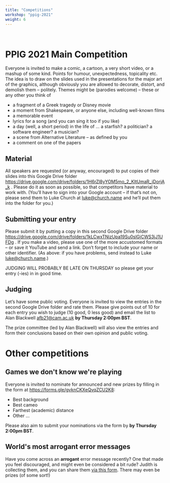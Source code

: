 ```yaml
---
title: "Competitions"
workshop: "ppig-2021"
weight: 6
---
```


<br>

# PPIG 2021 Main Competition

Everyone is invited to make a comic, a cartoon, a very short video, or a mashup of some kind. Points for humour,
unexpectedness, topicality etc. The idea is to draw on the slides used in the presentations for the
major art of the graphics, although obviously you are allowed to decorate, distort, and demolish
them – politely. Themes might be (parodies welcome) – these or any other you think of
- a fragment of a Greek tragedy or Disney movie
- a moment from Shakespeare, or anyone else, including well-known films
- a memorable event
- lyrics for a song (and you can sing it too if you like)
- a day (well, a short period) in the life of ... a starfish? a politician? a software engineer? a
musician?
- a scene from Alternative Literature – as defined by you
- a comment on one of the papers

## Material
All speakers are requested (or anyway, encouraged) to put copies of their slides into this Google
Drive folder https://drive.google.com/drive/folders/1H6rZl8yYOM5mo_2_KItUmaR_jDorjA_k . Please do it as soon as possible, so that competitors have material to work with. (You’ll
have to sign into your Google account – if that’s not on, please send them to Luke Church at
luke@church.name and he’ll put them into the folder for you.)

## Submitting your entry
Please submit it by putting a copy in this second Google Drive folder https://drive.google.com/drive/folders/1kLCwxTNizUpa19Su0slGjCWS3jJ1UFDg . If you make a video, please use one of the
more accustomed formats – or save it YouTube and send a link. Don’t forget to include your name or
other identifier. (As above: if you have problems, send instead to Luke luke@church.name.)

JUDGING WILL PROBABLY BE LATE ON THURSDAY so please get your entry (-ies) in in good time.

## Judging
Let’s have some public voting. Everyone is invited to view the entries in the second Google Drive folder and rate
them. Please give points out of 10 for each entry you wish to judge (10 good, 0 less good) and email the
list to Alan Blackwell afb21@cam.ac.uk **by Thursday 2:00pm BST**.

The prize committee (led by Alan Blackwell) will also view the entries and form their conclusions
based on their own opinion and public voting.

# Other competitions

## Games we don't know we're playing

Everyone is invited to nominate for announced and new prizes by filling in the form at https://forms.gle/gvknCKXeQvqZCU2K8:
* Best background
* Best cameo
* Farthest (academic) distance
* Other ...

Please also aim to submit your nominations via the form by **by Thursday 2:00pm BST**.

## World's most arrogant error messages

Have you come across an **arrogant** error message recently? One that made you feel discouraged, and might even be considered a bit rude? Judith is collecting them, and you can share them [via this form](https://docs.google.com/forms/d/e/1FAIpQLScxmHx2D8VL1OYtKFilLNJ5Lr49piGlEDKg0M8FrRrduRaGXw/viewform). There may even be prizes (of some sort!)
